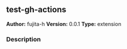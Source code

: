 ## test-gh-actions

**Author:** fujita-h
**Version:** 0.0.1
**Type:** extension

### Description




